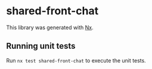 # shared-front-chat

This library was generated with [Nx](https://nx.dev).

## Running unit tests

Run `nx test shared-front-chat` to execute the unit tests.

